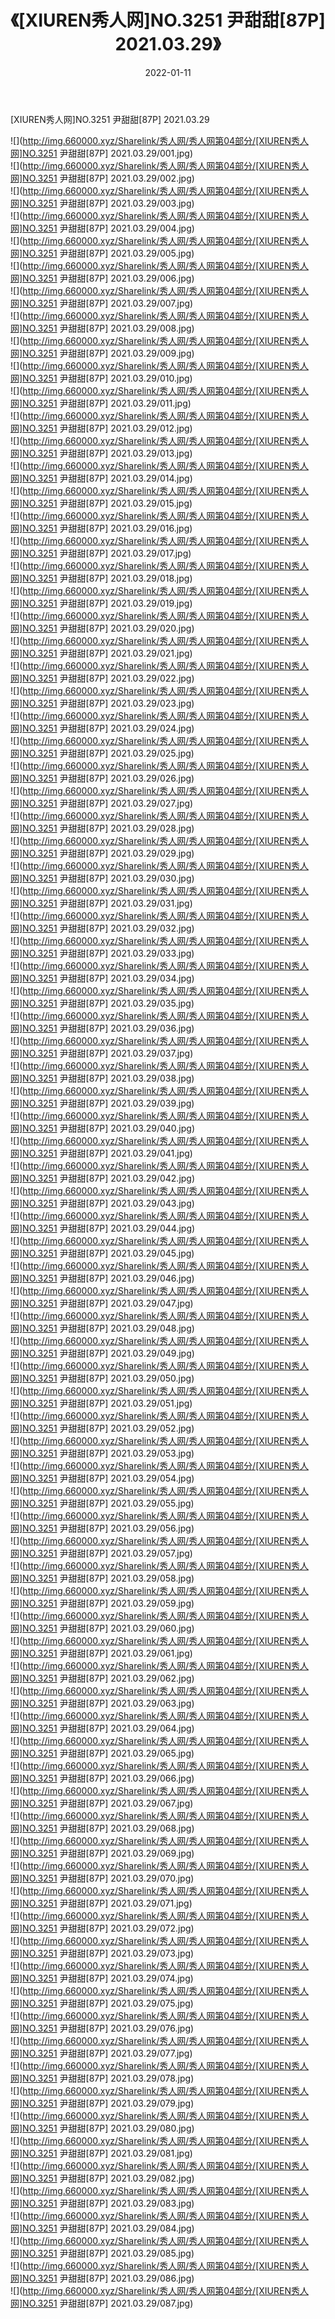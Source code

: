 ﻿---
layout: post
title:  《[XIUREN秀人网]NO.3251 尹甜甜[87P] 2021.03.29》
date:   2022-01-11
img: http://img.660000.xyz/Sharelink/秀人网/秀人网第04部分/[XIUREN秀人网]NO.3251 尹甜甜[87P] 2021.03.29/000.jpg
categories: [美女, 清纯, 唯美]
---

[XIUREN秀人网]NO.3251 尹甜甜[87P] 2021.03.29

 ![](http://img.660000.xyz/Sharelink/秀人网/秀人网第04部分/[XIUREN秀人网]NO.3251 尹甜甜[87P] 2021.03.29/001.jpg) <br>![](http://img.660000.xyz/Sharelink/秀人网/秀人网第04部分/[XIUREN秀人网]NO.3251 尹甜甜[87P] 2021.03.29/002.jpg) <br>![](http://img.660000.xyz/Sharelink/秀人网/秀人网第04部分/[XIUREN秀人网]NO.3251 尹甜甜[87P] 2021.03.29/003.jpg) <br>![](http://img.660000.xyz/Sharelink/秀人网/秀人网第04部分/[XIUREN秀人网]NO.3251 尹甜甜[87P] 2021.03.29/004.jpg) <br>![](http://img.660000.xyz/Sharelink/秀人网/秀人网第04部分/[XIUREN秀人网]NO.3251 尹甜甜[87P] 2021.03.29/005.jpg) <br>![](http://img.660000.xyz/Sharelink/秀人网/秀人网第04部分/[XIUREN秀人网]NO.3251 尹甜甜[87P] 2021.03.29/006.jpg) <br>![](http://img.660000.xyz/Sharelink/秀人网/秀人网第04部分/[XIUREN秀人网]NO.3251 尹甜甜[87P] 2021.03.29/007.jpg) <br>![](http://img.660000.xyz/Sharelink/秀人网/秀人网第04部分/[XIUREN秀人网]NO.3251 尹甜甜[87P] 2021.03.29/008.jpg) <br>![](http://img.660000.xyz/Sharelink/秀人网/秀人网第04部分/[XIUREN秀人网]NO.3251 尹甜甜[87P] 2021.03.29/009.jpg) <br>![](http://img.660000.xyz/Sharelink/秀人网/秀人网第04部分/[XIUREN秀人网]NO.3251 尹甜甜[87P] 2021.03.29/010.jpg) <br>![](http://img.660000.xyz/Sharelink/秀人网/秀人网第04部分/[XIUREN秀人网]NO.3251 尹甜甜[87P] 2021.03.29/011.jpg) <br>![](http://img.660000.xyz/Sharelink/秀人网/秀人网第04部分/[XIUREN秀人网]NO.3251 尹甜甜[87P] 2021.03.29/012.jpg) <br>![](http://img.660000.xyz/Sharelink/秀人网/秀人网第04部分/[XIUREN秀人网]NO.3251 尹甜甜[87P] 2021.03.29/013.jpg) <br>![](http://img.660000.xyz/Sharelink/秀人网/秀人网第04部分/[XIUREN秀人网]NO.3251 尹甜甜[87P] 2021.03.29/014.jpg) <br>![](http://img.660000.xyz/Sharelink/秀人网/秀人网第04部分/[XIUREN秀人网]NO.3251 尹甜甜[87P] 2021.03.29/015.jpg) <br>![](http://img.660000.xyz/Sharelink/秀人网/秀人网第04部分/[XIUREN秀人网]NO.3251 尹甜甜[87P] 2021.03.29/016.jpg) <br>![](http://img.660000.xyz/Sharelink/秀人网/秀人网第04部分/[XIUREN秀人网]NO.3251 尹甜甜[87P] 2021.03.29/017.jpg) <br>![](http://img.660000.xyz/Sharelink/秀人网/秀人网第04部分/[XIUREN秀人网]NO.3251 尹甜甜[87P] 2021.03.29/018.jpg) <br>![](http://img.660000.xyz/Sharelink/秀人网/秀人网第04部分/[XIUREN秀人网]NO.3251 尹甜甜[87P] 2021.03.29/019.jpg) <br>![](http://img.660000.xyz/Sharelink/秀人网/秀人网第04部分/[XIUREN秀人网]NO.3251 尹甜甜[87P] 2021.03.29/020.jpg) <br>![](http://img.660000.xyz/Sharelink/秀人网/秀人网第04部分/[XIUREN秀人网]NO.3251 尹甜甜[87P] 2021.03.29/021.jpg) <br>![](http://img.660000.xyz/Sharelink/秀人网/秀人网第04部分/[XIUREN秀人网]NO.3251 尹甜甜[87P] 2021.03.29/022.jpg) <br>![](http://img.660000.xyz/Sharelink/秀人网/秀人网第04部分/[XIUREN秀人网]NO.3251 尹甜甜[87P] 2021.03.29/023.jpg) <br>![](http://img.660000.xyz/Sharelink/秀人网/秀人网第04部分/[XIUREN秀人网]NO.3251 尹甜甜[87P] 2021.03.29/024.jpg) <br>![](http://img.660000.xyz/Sharelink/秀人网/秀人网第04部分/[XIUREN秀人网]NO.3251 尹甜甜[87P] 2021.03.29/025.jpg) <br>![](http://img.660000.xyz/Sharelink/秀人网/秀人网第04部分/[XIUREN秀人网]NO.3251 尹甜甜[87P] 2021.03.29/026.jpg) <br>![](http://img.660000.xyz/Sharelink/秀人网/秀人网第04部分/[XIUREN秀人网]NO.3251 尹甜甜[87P] 2021.03.29/027.jpg) <br>![](http://img.660000.xyz/Sharelink/秀人网/秀人网第04部分/[XIUREN秀人网]NO.3251 尹甜甜[87P] 2021.03.29/028.jpg) <br>![](http://img.660000.xyz/Sharelink/秀人网/秀人网第04部分/[XIUREN秀人网]NO.3251 尹甜甜[87P] 2021.03.29/029.jpg) <br>![](http://img.660000.xyz/Sharelink/秀人网/秀人网第04部分/[XIUREN秀人网]NO.3251 尹甜甜[87P] 2021.03.29/030.jpg) <br>![](http://img.660000.xyz/Sharelink/秀人网/秀人网第04部分/[XIUREN秀人网]NO.3251 尹甜甜[87P] 2021.03.29/031.jpg) <br>![](http://img.660000.xyz/Sharelink/秀人网/秀人网第04部分/[XIUREN秀人网]NO.3251 尹甜甜[87P] 2021.03.29/032.jpg) <br>![](http://img.660000.xyz/Sharelink/秀人网/秀人网第04部分/[XIUREN秀人网]NO.3251 尹甜甜[87P] 2021.03.29/033.jpg) <br>![](http://img.660000.xyz/Sharelink/秀人网/秀人网第04部分/[XIUREN秀人网]NO.3251 尹甜甜[87P] 2021.03.29/034.jpg) <br>![](http://img.660000.xyz/Sharelink/秀人网/秀人网第04部分/[XIUREN秀人网]NO.3251 尹甜甜[87P] 2021.03.29/035.jpg) <br>![](http://img.660000.xyz/Sharelink/秀人网/秀人网第04部分/[XIUREN秀人网]NO.3251 尹甜甜[87P] 2021.03.29/036.jpg) <br>![](http://img.660000.xyz/Sharelink/秀人网/秀人网第04部分/[XIUREN秀人网]NO.3251 尹甜甜[87P] 2021.03.29/037.jpg) <br>![](http://img.660000.xyz/Sharelink/秀人网/秀人网第04部分/[XIUREN秀人网]NO.3251 尹甜甜[87P] 2021.03.29/038.jpg) <br>![](http://img.660000.xyz/Sharelink/秀人网/秀人网第04部分/[XIUREN秀人网]NO.3251 尹甜甜[87P] 2021.03.29/039.jpg) <br>![](http://img.660000.xyz/Sharelink/秀人网/秀人网第04部分/[XIUREN秀人网]NO.3251 尹甜甜[87P] 2021.03.29/040.jpg) <br>![](http://img.660000.xyz/Sharelink/秀人网/秀人网第04部分/[XIUREN秀人网]NO.3251 尹甜甜[87P] 2021.03.29/041.jpg) <br>![](http://img.660000.xyz/Sharelink/秀人网/秀人网第04部分/[XIUREN秀人网]NO.3251 尹甜甜[87P] 2021.03.29/042.jpg) <br>![](http://img.660000.xyz/Sharelink/秀人网/秀人网第04部分/[XIUREN秀人网]NO.3251 尹甜甜[87P] 2021.03.29/043.jpg) <br>![](http://img.660000.xyz/Sharelink/秀人网/秀人网第04部分/[XIUREN秀人网]NO.3251 尹甜甜[87P] 2021.03.29/044.jpg) <br>![](http://img.660000.xyz/Sharelink/秀人网/秀人网第04部分/[XIUREN秀人网]NO.3251 尹甜甜[87P] 2021.03.29/045.jpg) <br>![](http://img.660000.xyz/Sharelink/秀人网/秀人网第04部分/[XIUREN秀人网]NO.3251 尹甜甜[87P] 2021.03.29/046.jpg) <br>![](http://img.660000.xyz/Sharelink/秀人网/秀人网第04部分/[XIUREN秀人网]NO.3251 尹甜甜[87P] 2021.03.29/047.jpg) <br>![](http://img.660000.xyz/Sharelink/秀人网/秀人网第04部分/[XIUREN秀人网]NO.3251 尹甜甜[87P] 2021.03.29/048.jpg) <br>![](http://img.660000.xyz/Sharelink/秀人网/秀人网第04部分/[XIUREN秀人网]NO.3251 尹甜甜[87P] 2021.03.29/049.jpg) <br>![](http://img.660000.xyz/Sharelink/秀人网/秀人网第04部分/[XIUREN秀人网]NO.3251 尹甜甜[87P] 2021.03.29/050.jpg) <br>![](http://img.660000.xyz/Sharelink/秀人网/秀人网第04部分/[XIUREN秀人网]NO.3251 尹甜甜[87P] 2021.03.29/051.jpg) <br>![](http://img.660000.xyz/Sharelink/秀人网/秀人网第04部分/[XIUREN秀人网]NO.3251 尹甜甜[87P] 2021.03.29/052.jpg) <br>![](http://img.660000.xyz/Sharelink/秀人网/秀人网第04部分/[XIUREN秀人网]NO.3251 尹甜甜[87P] 2021.03.29/053.jpg) <br>![](http://img.660000.xyz/Sharelink/秀人网/秀人网第04部分/[XIUREN秀人网]NO.3251 尹甜甜[87P] 2021.03.29/054.jpg) <br>![](http://img.660000.xyz/Sharelink/秀人网/秀人网第04部分/[XIUREN秀人网]NO.3251 尹甜甜[87P] 2021.03.29/055.jpg) <br>![](http://img.660000.xyz/Sharelink/秀人网/秀人网第04部分/[XIUREN秀人网]NO.3251 尹甜甜[87P] 2021.03.29/056.jpg) <br>![](http://img.660000.xyz/Sharelink/秀人网/秀人网第04部分/[XIUREN秀人网]NO.3251 尹甜甜[87P] 2021.03.29/057.jpg) <br>![](http://img.660000.xyz/Sharelink/秀人网/秀人网第04部分/[XIUREN秀人网]NO.3251 尹甜甜[87P] 2021.03.29/058.jpg) <br>![](http://img.660000.xyz/Sharelink/秀人网/秀人网第04部分/[XIUREN秀人网]NO.3251 尹甜甜[87P] 2021.03.29/059.jpg) <br>![](http://img.660000.xyz/Sharelink/秀人网/秀人网第04部分/[XIUREN秀人网]NO.3251 尹甜甜[87P] 2021.03.29/060.jpg) <br>![](http://img.660000.xyz/Sharelink/秀人网/秀人网第04部分/[XIUREN秀人网]NO.3251 尹甜甜[87P] 2021.03.29/061.jpg) <br>![](http://img.660000.xyz/Sharelink/秀人网/秀人网第04部分/[XIUREN秀人网]NO.3251 尹甜甜[87P] 2021.03.29/062.jpg) <br>![](http://img.660000.xyz/Sharelink/秀人网/秀人网第04部分/[XIUREN秀人网]NO.3251 尹甜甜[87P] 2021.03.29/063.jpg) <br>![](http://img.660000.xyz/Sharelink/秀人网/秀人网第04部分/[XIUREN秀人网]NO.3251 尹甜甜[87P] 2021.03.29/064.jpg) <br>![](http://img.660000.xyz/Sharelink/秀人网/秀人网第04部分/[XIUREN秀人网]NO.3251 尹甜甜[87P] 2021.03.29/065.jpg) <br>![](http://img.660000.xyz/Sharelink/秀人网/秀人网第04部分/[XIUREN秀人网]NO.3251 尹甜甜[87P] 2021.03.29/066.jpg) <br>![](http://img.660000.xyz/Sharelink/秀人网/秀人网第04部分/[XIUREN秀人网]NO.3251 尹甜甜[87P] 2021.03.29/067.jpg) <br>![](http://img.660000.xyz/Sharelink/秀人网/秀人网第04部分/[XIUREN秀人网]NO.3251 尹甜甜[87P] 2021.03.29/068.jpg) <br>![](http://img.660000.xyz/Sharelink/秀人网/秀人网第04部分/[XIUREN秀人网]NO.3251 尹甜甜[87P] 2021.03.29/069.jpg) <br>![](http://img.660000.xyz/Sharelink/秀人网/秀人网第04部分/[XIUREN秀人网]NO.3251 尹甜甜[87P] 2021.03.29/070.jpg) <br>![](http://img.660000.xyz/Sharelink/秀人网/秀人网第04部分/[XIUREN秀人网]NO.3251 尹甜甜[87P] 2021.03.29/071.jpg) <br>![](http://img.660000.xyz/Sharelink/秀人网/秀人网第04部分/[XIUREN秀人网]NO.3251 尹甜甜[87P] 2021.03.29/072.jpg) <br>![](http://img.660000.xyz/Sharelink/秀人网/秀人网第04部分/[XIUREN秀人网]NO.3251 尹甜甜[87P] 2021.03.29/073.jpg) <br>![](http://img.660000.xyz/Sharelink/秀人网/秀人网第04部分/[XIUREN秀人网]NO.3251 尹甜甜[87P] 2021.03.29/074.jpg) <br>![](http://img.660000.xyz/Sharelink/秀人网/秀人网第04部分/[XIUREN秀人网]NO.3251 尹甜甜[87P] 2021.03.29/075.jpg) <br>![](http://img.660000.xyz/Sharelink/秀人网/秀人网第04部分/[XIUREN秀人网]NO.3251 尹甜甜[87P] 2021.03.29/076.jpg) <br>![](http://img.660000.xyz/Sharelink/秀人网/秀人网第04部分/[XIUREN秀人网]NO.3251 尹甜甜[87P] 2021.03.29/077.jpg) <br>![](http://img.660000.xyz/Sharelink/秀人网/秀人网第04部分/[XIUREN秀人网]NO.3251 尹甜甜[87P] 2021.03.29/078.jpg) <br>![](http://img.660000.xyz/Sharelink/秀人网/秀人网第04部分/[XIUREN秀人网]NO.3251 尹甜甜[87P] 2021.03.29/079.jpg) <br>![](http://img.660000.xyz/Sharelink/秀人网/秀人网第04部分/[XIUREN秀人网]NO.3251 尹甜甜[87P] 2021.03.29/080.jpg) <br>![](http://img.660000.xyz/Sharelink/秀人网/秀人网第04部分/[XIUREN秀人网]NO.3251 尹甜甜[87P] 2021.03.29/081.jpg) <br>![](http://img.660000.xyz/Sharelink/秀人网/秀人网第04部分/[XIUREN秀人网]NO.3251 尹甜甜[87P] 2021.03.29/082.jpg) <br>![](http://img.660000.xyz/Sharelink/秀人网/秀人网第04部分/[XIUREN秀人网]NO.3251 尹甜甜[87P] 2021.03.29/083.jpg) <br>![](http://img.660000.xyz/Sharelink/秀人网/秀人网第04部分/[XIUREN秀人网]NO.3251 尹甜甜[87P] 2021.03.29/084.jpg) <br>![](http://img.660000.xyz/Sharelink/秀人网/秀人网第04部分/[XIUREN秀人网]NO.3251 尹甜甜[87P] 2021.03.29/085.jpg) <br>![](http://img.660000.xyz/Sharelink/秀人网/秀人网第04部分/[XIUREN秀人网]NO.3251 尹甜甜[87P] 2021.03.29/086.jpg) <br>![](http://img.660000.xyz/Sharelink/秀人网/秀人网第04部分/[XIUREN秀人网]NO.3251 尹甜甜[87P] 2021.03.29/087.jpg) <br>